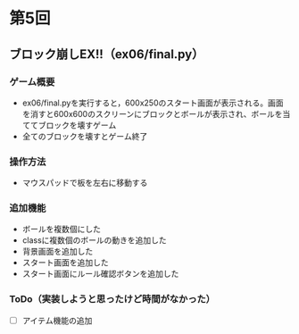 # 第5回
## ブロック崩しEX!!（ex06/final.py）
### ゲーム概要
- ex06/final.pyを実行すると，600x250のスタート画面が表示される。画面を消すと600x600のスクリーンにブロックとボールが表示され、ボールを当ててブロックを壊すゲーム
- 全てのブロックを壊すとゲーム終了
### 操作方法
- マウスパッドで板を左右に移動する
### 追加機能
- ボールを複数個にした
- classに複数個のボールの動きを追加した
- 背景画面を追加した
- スタート画面を追加した
- スタート画面にルール確認ボタンを追加した
### ToDo（実装しようと思ったけど時間がなかった）
- [ ] アイテム機能の追加